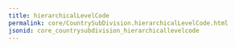 ```yaml
---
title: hierarchicalLevelCode
permalink: core/CountrySubDivision.hierarchicalLevelCode.html
jsonid: core_countrysubdivision_hierarchicallevelcode
---
```

